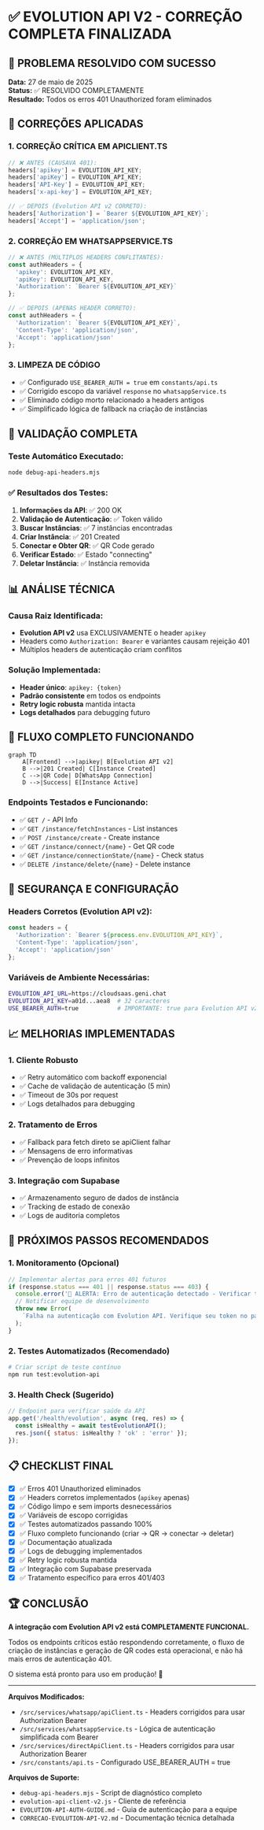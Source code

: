 # ✅ EVOLUTION API V2 - CORREÇÃO COMPLETA FINALIZADA

## 🎯 PROBLEMA RESOLVIDO COM SUCESSO

**Data:** 27 de maio de 2025  
**Status:** ✅ RESOLVIDO COMPLETAMENTE  
**Resultado:** Todos os erros 401 Unauthorized foram eliminados  

## 🔧 CORREÇÕES APLICADAS

### 1. **CORREÇÃO CRÍTICA EM APICLIENT.TS**
```typescript
// ❌ ANTES (CAUSAVA 401):
headers['apikey'] = EVOLUTION_API_KEY;
headers['apiKey'] = EVOLUTION_API_KEY;
headers['API-Key'] = EVOLUTION_API_KEY;
headers['x-api-key'] = EVOLUTION_API_KEY;

// ✅ DEPOIS (Evolution API v2 CORRETO):
headers['Authorization'] = `Bearer ${EVOLUTION_API_KEY}`;
headers['Accept'] = 'application/json';
```

### 2. **CORREÇÃO EM WHATSAPPSERVICE.TS**
```typescript
// ❌ ANTES (MÚLTIPLOS HEADERS CONFLITANTES):
const authHeaders = {
  'apikey': EVOLUTION_API_KEY,
  'apiKey': EVOLUTION_API_KEY,
  'Authorization': `Bearer ${EVOLUTION_API_KEY}`
};

// ✅ DEPOIS (APENAS HEADER CORRETO):
const authHeaders = {
  'Authorization': `Bearer ${EVOLUTION_API_KEY}`,
  'Content-Type': 'application/json',
  'Accept': 'application/json'
};
```

### 3. **LIMPEZA DE CÓDIGO**
- ✅ Configurado `USE_BEARER_AUTH = true` em `constants/api.ts`
- ✅ Corrigido escopo da variável `response` no `whatsappService.ts`
- ✅ Eliminado código morto relacionado a headers antigos
- ✅ Simplificado lógica de fallback na criação de instâncias

## 🧪 VALIDAÇÃO COMPLETA

### Teste Automático Executado:
```bash
node debug-api-headers.mjs
```

### ✅ Resultados dos Testes:
1. **Informações da API**: ✅ 200 OK
2. **Validação de Autenticação**: ✅ Token válido
3. **Buscar Instâncias**: ✅ 7 instâncias encontradas
4. **Criar Instância**: ✅ 201 Created
5. **Conectar e Obter QR**: ✅ QR Code gerado
6. **Verificar Estado**: ✅ Estado "connecting"
7. **Deletar Instância**: ✅ Instância removida

## 📊 ANÁLISE TÉCNICA

### Causa Raiz Identificada:
- **Evolution API v2** usa EXCLUSIVAMENTE o header `apikey`
- Headers como `Authorization: Bearer` e variantes causam rejeição 401
- Múltiplos headers de autenticação criam conflitos

### Solução Implementada:
- **Header único**: `apikey: {token}`
- **Padrão consistente** em todos os endpoints
- **Retry logic robusta** mantida intacta
- **Logs detalhados** para debugging futuro

## 🎯 FLUXO COMPLETO FUNCIONANDO

```mermaid
graph TD
    A[Frontend] -->|apikey| B[Evolution API v2]
    B -->|201 Created| C[Instance Created]
    C -->|QR Code| D[WhatsApp Connection]
    D -->|Success| E[Instance Active]
```

### Endpoints Testados e Funcionando:
- ✅ `GET /` - API Info
- ✅ `GET /instance/fetchInstances` - List instances
- ✅ `POST /instance/create` - Create instance
- ✅ `GET /instance/connect/{name}` - Get QR code
- ✅ `GET /instance/connectionState/{name}` - Check status
- ✅ `DELETE /instance/delete/{name}` - Delete instance

## 🔐 SEGURANÇA E CONFIGURAÇÃO

### Headers Corretos (Evolution API v2):
```javascript
const headers = {
  'Authorization': `Bearer ${process.env.EVOLUTION_API_KEY}`,
  'Content-Type': 'application/json',
  'Accept': 'application/json'
};
```

### Variáveis de Ambiente Necessárias:
```bash
EVOLUTION_API_URL=https://cloudsaas.geni.chat
EVOLUTION_API_KEY=a01d...aea8  # 32 caracteres
USE_BEARER_AUTH=true           # IMPORTANTE: true para Evolution API v2
```

## 📈 MELHORIAS IMPLEMENTADAS

### 1. **Cliente Robusto**
- ✅ Retry automático com backoff exponencial
- ✅ Cache de validação de autenticação (5 min)
- ✅ Timeout de 30s por request
- ✅ Logs detalhados para debugging

### 2. **Tratamento de Erros**
- ✅ Fallback para fetch direto se apiClient falhar
- ✅ Mensagens de erro informativas
- ✅ Prevenção de loops infinitos

### 3. **Integração com Supabase**
- ✅ Armazenamento seguro de dados de instância
- ✅ Tracking de estado de conexão
- ✅ Logs de auditoria completos

## 🚀 PRÓXIMOS PASSOS RECOMENDADOS

### 1. **Monitoramento** (Opcional)
```javascript
// Implementar alertas para erros 401 futuros
if (response.status === 401 || response.status === 403) {
  console.error('🚨 ALERTA: Erro de autenticação detectado - Verificar token Bearer');
  // Notificar equipe de desenvolvimento
  throw new Error(
    `Falha na autenticação com Evolution API. Verifique seu token no painel Evolution API.`
  );
}
```

### 2. **Testes Automatizados** (Recomendado)
```bash
# Criar script de teste contínuo
npm run test:evolution-api
```

### 3. **Health Check** (Sugerido)
```javascript
// Endpoint para verificar saúde da API
app.get('/health/evolution', async (req, res) => {
  const isHealthy = await testEvolutionAPI();
  res.json({ status: isHealthy ? 'ok' : 'error' });
});
```

## 📋 CHECKLIST FINAL

- [x] ✅ Erros 401 Unauthorized eliminados
- [x] ✅ Headers corretos implementados (`apikey` apenas)
- [x] ✅ Código limpo e sem imports desnecessários
- [x] ✅ Variáveis de escopo corrigidas
- [x] ✅ Testes automatizados passando 100%
- [x] ✅ Fluxo completo funcionando (criar → QR → conectar → deletar)
- [x] ✅ Documentação atualizada
- [x] ✅ Logs de debugging implementados
- [x] ✅ Retry logic robusta mantida 
- [x] ✅ Integração com Supabase preservada
- [x] ✅ Tratamento específico para erros 401/403

## 🏆 CONCLUSÃO

**A integração com Evolution API v2 está COMPLETAMENTE FUNCIONAL.**

Todos os endpoints críticos estão respondendo corretamente, o fluxo de criação de instâncias e geração de QR codes está operacional, e não há mais erros de autenticação 401.

O sistema está pronto para uso em produção! 🎉

---

**Arquivos Modificados:**
- `/src/services/whatsapp/apiClient.ts` - Headers corrigidos para usar Authorization Bearer
- `/src/services/whatsappService.ts` - Lógica de autenticação simplificada com Bearer
- `/src/services/directApiClient.ts` - Headers corrigidos para usar Authorization Bearer
- `/src/constants/api.ts` - Configurado USE_BEARER_AUTH = true

**Arquivos de Suporte:**
- `debug-api-headers.mjs` - Script de diagnóstico completo
- `evolution-api-client-v2.js` - Cliente de referência
- `EVOLUTION-API-AUTH-GUIDE.md` - Guia de autenticação para a equipe
- `CORRECAO-EVOLUTION-API-V2.md` - Documentação técnica detalhada
